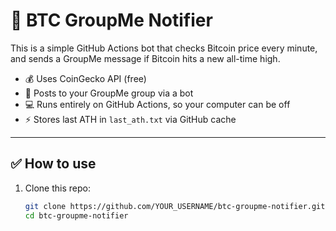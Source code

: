 
# 🚀 BTC GroupMe Notifier

This is a simple GitHub Actions bot that checks Bitcoin price every minute, and sends a GroupMe message if Bitcoin hits a new all-time high.

- 💰 Uses CoinGecko API (free)
- 💬 Posts to your GroupMe group via a bot
- 💻 Runs entirely on GitHub Actions, so your computer can be off
- ⚡ Stores last ATH in `last_ath.txt` via GitHub cache

---

## ✅ How to use

1. Clone this repo:
   ```bash
   git clone https://github.com/YOUR_USERNAME/btc-groupme-notifier.git
   cd btc-groupme-notifier
